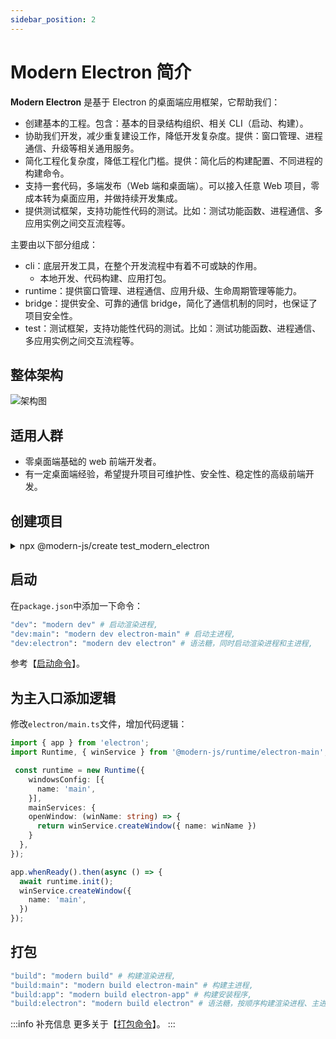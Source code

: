 ```yaml
---
sidebar_position: 2
---
```


# Modern Electron 简介

**Modern Electron** 是基于 Electron 的桌面端应用框架，它帮助我们：

- 创建基本的工程。包含：基本的目录结构组织、相关 CLI（启动、构建）。
- 协助我们开发，减少重复建设工作，降低开发复杂度。提供：窗口管理、进程通信、升级等相关通用服务。
- 简化工程化复杂度，降低工程化门槛。提供：简化后的构建配置、不同进程的构建命令。
- 支持一套代码，多端发布（Web 端和桌面端）。可以接入任意 Web 项目，零成本转为桌面应用，并做持续开发集成。
- 提供测试框架，支持功能性代码的测试。比如：测试功能函数、进程通信、多应用实例之间交互流程等。

主要由以下部分组成：

- cli：底层开发工具，在整个开发流程中有着不可或缺的作用。
  - 本地开发、代码构建、应用打包。
- runtime：提供窗口管理、进程通信、应用升级、生命周期管理等能力。
- bridge：提供安全、可靠的通信 bridge，简化了通信机制的同时，也保证了项目安全性。
- test：测试框架，支持功能性代码的测试。比如：测试功能函数、进程通信、多应用实例之间交互流程等。


## 整体架构

![架构图](https://lf3-static.bytednsdoc.com/obj/eden-cn/aphqeh7uhohpquloj/modern-js/electron/electron6.png)

## 适用人群

- 零桌面端基础的 web 前端开发者。
- 有一定桌面端经验，希望提升项目可维护性、安全性、稳定性的高级前端开发。

## 创建项目

<details>
  <summary>npx @modern-js/create test_modern_electron</summary>

  ```bash
    npx @modern-js/create test_modern_electron
    npx: 1 安装成功，用时 7.108 秒
    ? 请选择你想创建的工程类型 应用
    ? 请选择开发语言 TS
    ? 请选择包管理工具 pnpm
    ? 是否需要支持以下类型应用 Electron
    ? 是否需要调整默认配置? 否
  ```

  #### 执行后我们可以得到以下产物：

  ```bash
  ├── README.md
  ├── config
  │   └── electron
  │       ├── entitlements.mac.plist # mac 权限配置文件
  │       ├── icon.icns # mac 应用图标
  │       ├── icon.ico # windows 应用图标
  │       └── logo.png
  ├── electron
  │   ├── main.ts #  主进程入口文件
  │   ├── modern-app-env.d.ts
  │   └── tsconfig.json
  ├── modern.config.js # 框架配置文件
  ├── package.json
  ├── pnpm-lock.yaml
  ├── src # 前端
  │   ├── App.css
  │   ├── App.tsx
  │   └── modern-app-env.d.ts
  └── tsconfig.json
  ```

</details>

## 启动

在`package.json`中添加一下命令：

```bash
"dev": "modern dev" # 启动渲染进程,
"dev:main": "modern dev electron-main" # 启动主进程,
"dev:electron": "modern dev electron" # 语法糖，同时启动渲染进程和主进程,
```

参考【[启动命令](docs/apis/app/commands/dev)】。

## 为主入口添加逻辑

修改`electron/main.ts`文件，增加代码逻辑：

```ts
import { app } from 'electron';
import Runtime, { winService } from '@modern-js/runtime/electron-main';

 const runtime = new Runtime({
    windowsConfig: [{
      name: 'main',
    }],
    mainServices: {
    openWindow: (winName: string) => {
      return winService.createWindow({ name: winName })
    }
  },
});

app.whenReady().then(async () => {
  await runtime.init();
  winService.createWindow({
    name: 'main',
  })
});

```

## 打包

```bash
"build": "modern build" # 构建渲染进程,
"build:main": "modern build electron-main" # 构建主进程,
"build:app": "modern build electron-app" # 构建安装程序,
"build:electron": "modern build electron" # 语法糖，按顺序构建渲染进程、主进程、安装程序,
```

:::info 补充信息
更多关于【[打包命令](/docs/apis/app/commands/build)】。
:::
